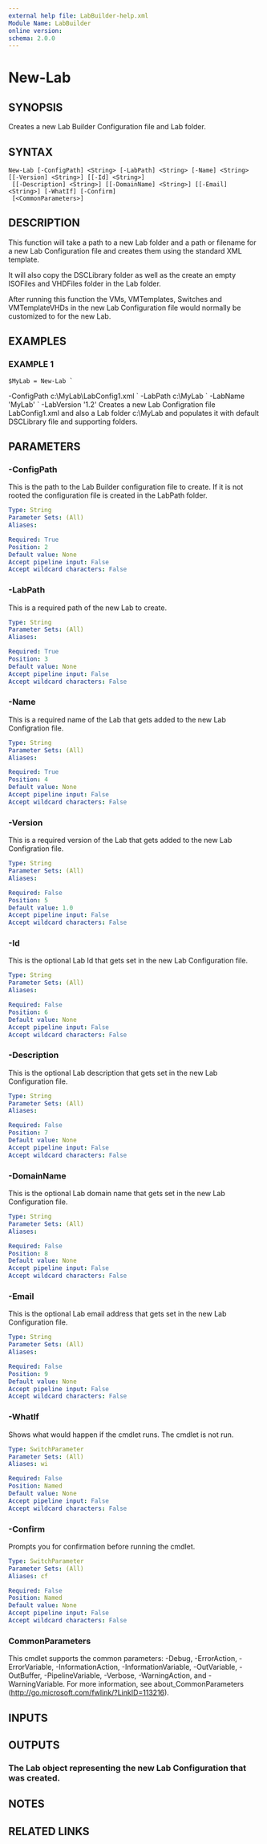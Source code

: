 ```yaml
---
external help file: LabBuilder-help.xml
Module Name: LabBuilder
online version:
schema: 2.0.0
---
```


# New-Lab

## SYNOPSIS
Creates a new Lab Builder Configuration file and Lab folder.

## SYNTAX

```
New-Lab [-ConfigPath] <String> [-LabPath] <String> [-Name] <String> [[-Version] <String>] [[-Id] <String>]
 [[-Description] <String>] [[-DomainName] <String>] [[-Email] <String>] [-WhatIf] [-Confirm]
 [<CommonParameters>]
```

## DESCRIPTION
This function will take a path to a new Lab folder and a path or filename
for a new Lab Configuration file and creates them using the standard XML
template.

It will also copy the DSCLibrary folder as well as the create an empty
ISOFiles and VHDFiles folder in the Lab folder.

After running this function the VMs, VMTemplates, Switches and VMTemplateVHDs
in the new Lab Configuration file would normally be customized to for the new
Lab.

## EXAMPLES

### EXAMPLE 1
```
$MyLab = New-Lab `
```

-ConfigPath c:\MyLab\LabConfig1.xml \`
    -LabPath c:\MyLab \`
    -LabName 'MyLab' \`
    -LabVersion '1.2'
Creates a new Lab Configration file LabConfig1.xml and also a Lab folder
c:\MyLab and populates it with default DSCLibrary file and supporting folders.

## PARAMETERS

### -ConfigPath
This is the path to the Lab Builder configuration file to create.
If it is
not rooted the configuration file is created in the LabPath folder.

```yaml
Type: String
Parameter Sets: (All)
Aliases:

Required: True
Position: 2
Default value: None
Accept pipeline input: False
Accept wildcard characters: False
```

### -LabPath
This is a required path of the new Lab to create.

```yaml
Type: String
Parameter Sets: (All)
Aliases:

Required: True
Position: 3
Default value: None
Accept pipeline input: False
Accept wildcard characters: False
```

### -Name
This is a required name of the Lab that gets added to the new Lab Configration
file.

```yaml
Type: String
Parameter Sets: (All)
Aliases:

Required: True
Position: 4
Default value: None
Accept pipeline input: False
Accept wildcard characters: False
```

### -Version
This is a required version of the Lab that gets added to the new Lab Configration
file.

```yaml
Type: String
Parameter Sets: (All)
Aliases:

Required: False
Position: 5
Default value: 1.0
Accept pipeline input: False
Accept wildcard characters: False
```

### -Id
This is the optional Lab Id that gets set in the new Lab Configuration
file.

```yaml
Type: String
Parameter Sets: (All)
Aliases:

Required: False
Position: 6
Default value: None
Accept pipeline input: False
Accept wildcard characters: False
```

### -Description
This is the optional Lab description that gets set in the new Lab Configuration
file.

```yaml
Type: String
Parameter Sets: (All)
Aliases:

Required: False
Position: 7
Default value: None
Accept pipeline input: False
Accept wildcard characters: False
```

### -DomainName
This is the optional Lab domain name that gets set in the new Lab Configuration
file.

```yaml
Type: String
Parameter Sets: (All)
Aliases:

Required: False
Position: 8
Default value: None
Accept pipeline input: False
Accept wildcard characters: False
```

### -Email
This is the optional Lab email address that gets set in the new Lab Configuration
file.

```yaml
Type: String
Parameter Sets: (All)
Aliases:

Required: False
Position: 9
Default value: None
Accept pipeline input: False
Accept wildcard characters: False
```

### -WhatIf
Shows what would happen if the cmdlet runs.
The cmdlet is not run.

```yaml
Type: SwitchParameter
Parameter Sets: (All)
Aliases: wi

Required: False
Position: Named
Default value: None
Accept pipeline input: False
Accept wildcard characters: False
```

### -Confirm
Prompts you for confirmation before running the cmdlet.

```yaml
Type: SwitchParameter
Parameter Sets: (All)
Aliases: cf

Required: False
Position: Named
Default value: None
Accept pipeline input: False
Accept wildcard characters: False
```

### CommonParameters
This cmdlet supports the common parameters: -Debug, -ErrorAction, -ErrorVariable, -InformationAction, -InformationVariable, -OutVariable, -OutBuffer, -PipelineVariable, -Verbose, -WarningAction, and -WarningVariable.
For more information, see about_CommonParameters (http://go.microsoft.com/fwlink/?LinkID=113216).

## INPUTS

## OUTPUTS

### The Lab object representing the new Lab Configuration that was created.
## NOTES

## RELATED LINKS
